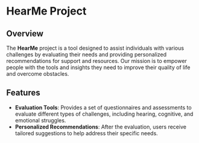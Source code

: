 # HearMe Project

## Overview
The **HearMe** project is a tool designed to assist individuals with various challenges by evaluating their needs and providing personalized recommendations for support and resources. Our mission is to empower people with the tools and insights they need to improve their quality of life and overcome obstacles.

## Features
- **Evaluation Tools**: Provides a set of questionnaires and assessments to evaluate different types of challenges, including hearing, cognitive, and emotional struggles.
- **Personalized Recommendations**: After the evaluation, users receive tailored suggestions to help address their specific needs.
